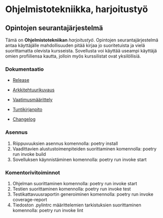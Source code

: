 # Ohjelmistotekniikka, harjoitustyö

## Opintojen seurantajärjestelmä


Tämä on **Ohjelmistotekniikan** *harjoitustyö*. Opintojen seurantajärjestelmä antaa käyttäjälle mahdollisuuden pitää kirjaa jo suoritetuista ja vielä suorittamatta olevista kursseista. Sovellusta voi käyttää useampi käyttäjä omien profiiliensa kautta, jolloin myös kurssilistat ovat yksilöllisiä.


### Dokumentaatio

- [Release](https://github.com/eevis1/ot-harjoitustyo2022/releases/tag/viikko5)

- [Arkkitehtuurikuvaus](https://github.com/eevis1/ot-harjoitustyo2022/blob/master/dokumentaatio/arkkitehtuuri.md)

- [Vaatimusmäärittely](https://github.com/eevis1/ot-harjoitustyo2022/blob/master/dokumentaatio/vaatimusmaarittely.md)

- [Tuntikirjanpito](https://github.com/eevis1/ot-harjoitustyo2022/blob/master/dokumentaatio/tuntikirjanpito.md)

- [Changelog](https://github.com/eevis1/ot-harjoitustyo2022/blob/master/dokumentaatio/changelog.md)


### Asennus

1. Riippuvuuksien asennus komennolla: poetry install
2. Vaadittavien alustustoimenpiteiden suorittaminen komennolla: poetry run invoke build
3. Sovelluksen käynnistäminen komennolla: poetry run invoke start


### Komentorivitoiminnot

1. Ohjelman suorittaminen komennolla: poetry run invoke start
2. Testien suorittaminen komennolla: poetry run invoke test
3. Testikattavuusraportin generoiminen komennolla: poetry run invoke coverage-report
4. Tiedoston .pylintrc määrittelemien tarkistuksien suorittaminen komennolla: poetry run invoke lint
